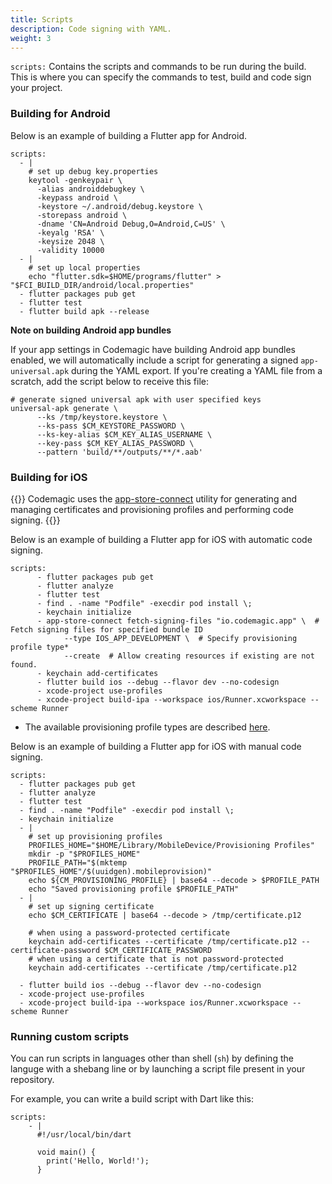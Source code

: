 ```yaml
---
title: Scripts
description: Code signing with YAML.
weight: 3
---
```


`scripts:` Contains the scripts and commands to be run during the build. This is where you can specify the commands to test, build and code sign your project. 

### Building for Android

Below is an example of building a Flutter app for Android.

    scripts:
      - |
        # set up debug key.properties
        keytool -genkeypair \
          -alias androiddebugkey \
          -keypass android \
          -keystore ~/.android/debug.keystore \
          -storepass android \
          -dname 'CN=Android Debug,O=Android,C=US' \
          -keyalg 'RSA' \
          -keysize 2048 \
          -validity 10000
      - |
        # set up local properties
        echo "flutter.sdk=$HOME/programs/flutter" > "$FCI_BUILD_DIR/android/local.properties"
      - flutter packages pub get
      - flutter test
      - flutter build apk --release

**Note on building Android app bundles**

If your app settings in Codemagic have building Android app bundles enabled, we will automatically include a script for generating a signed `app-universal.apk` during the YAML export. If you're creating a YAML file from a scratch, add the script below to receive this file:

    # generate signed universal apk with user specified keys
    universal-apk generate \
          --ks /tmp/keystore.keystore \
          --ks-pass $CM_KEYSTORE_PASSWORD \
          --ks-key-alias $CM_KEY_ALIAS_USERNAME \
          --key-pass $CM_KEY_ALIAS_PASSWORD \
          --pattern 'build/**/outputs/**/*.aab'
  
### Building for iOS

{{<notebox>}}
Codemagic uses the [app-store-connect](https://github.com/codemagic-ci-cd/cli-tools/blob/master/docs/app-store-connect/README.md) utility for generating and managing certificates and provisioning profiles and performing code signing.
{{</notebox>}}

Below is an example of building a Flutter app for iOS with automatic code signing. 

    scripts:
          - flutter packages pub get
          - flutter analyze
          - flutter test
          - find . -name "Podfile" -execdir pod install \;
          - keychain initialize
          - app-store-connect fetch-signing-files "io.codemagic.app" \  # Fetch signing files for specified bundle ID
                --type IOS_APP_DEVELOPMENT \  # Specify provisioning profile type*
                --create  # Allow creating resources if existing are not found.
          - keychain add-certificates
          - flutter build ios --debug --flavor dev --no-codesign
          - xcode-project use-profiles
          - xcode-project build-ipa --workspace ios/Runner.xcworkspace --scheme Runner

* The available provisioning profile types are described [here](https://github.com/codemagic-ci-cd/cli-tools/blob/master/docs/app-store-connect/fetch%E2%80%91signing%E2%80%91files.md#--typeios_app_adhoc--ios_app_development--ios_app_inhouse--ios_app_store--mac_app_development--mac_app_direct--mac_app_store--tvos_app_adhoc--tvos_app_development--tvos_app_inhouse--tvos_app_store).

Below is an example of building a Flutter app for iOS with manual code signing.

    scripts:
      - flutter packages pub get
      - flutter analyze
      - flutter test
      - find . -name "Podfile" -execdir pod install \;
      - keychain initialize
      - |
        # set up provisioning profiles
        PROFILES_HOME="$HOME/Library/MobileDevice/Provisioning Profiles"
        mkdir -p "$PROFILES_HOME"
        PROFILE_PATH="$(mktemp "$PROFILES_HOME"/$(uuidgen).mobileprovision)"
        echo ${CM_PROVISIONING_PROFILE} | base64 --decode > $PROFILE_PATH
        echo "Saved provisioning profile $PROFILE_PATH"
      - |
        # set up signing certificate
        echo $CM_CERTIFICATE | base64 --decode > /tmp/certificate.p12

        # when using a password-protected certificate
        keychain add-certificates --certificate /tmp/certificate.p12 --certificate-password $CM_CERTIFICATE_PASSWORD
        # when using a certificate that is not password-protected
        keychain add-certificates --certificate /tmp/certificate.p12

      - flutter build ios --debug --flavor dev --no-codesign
      - xcode-project use-profiles
      - xcode-project build-ipa --workspace ios/Runner.xcworkspace --scheme Runner

### Running custom scripts

You can run scripts in languages other than shell (`sh`) by defining the languge with a shebang line or by launching a script file present in your repository.

For example, you can write a build script with Dart like this:

    scripts:
        - |
          #!/usr/local/bin/dart

          void main() {
            print('Hello, World!');
          }